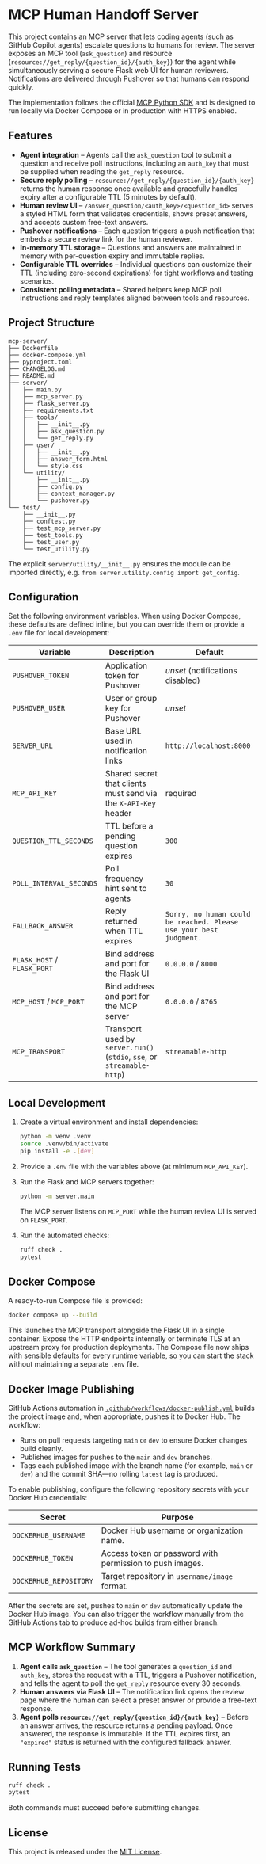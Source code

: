 # MCP Human Handoff Server

This project contains an MCP server that lets coding agents (such as GitHub Copilot agents) escalate
questions to humans for review. The server exposes an MCP tool (`ask_question`) and resource
(`resource://get_reply/{question_id}/{auth_key}`) for the agent while simultaneously serving a secure
Flask web UI for human reviewers. Notifications are delivered through Pushover so that humans can
respond quickly.

The implementation follows the official [MCP Python SDK](https://github.com/modelcontextprotocol/python-sdk)
and is designed to run locally via Docker Compose or in production with HTTPS enabled.

## Features

* **Agent integration** – Agents call the `ask_question` tool to submit a question and receive
  poll instructions, including an `auth_key` that must be supplied when reading the
  `get_reply` resource.
* **Secure reply polling** – `resource://get_reply/{question_id}/{auth_key}` returns the human
  response once available and gracefully handles expiry after a configurable TTL (5 minutes by
  default).
* **Human review UI** – `/answer_question/<auth_key>/<question_id>` serves a styled HTML form that
  validates credentials, shows preset answers, and accepts custom free-text answers.
* **Pushover notifications** – Each question triggers a push notification that embeds a secure
  review link for the human reviewer.
* **In-memory TTL storage** – Questions and answers are maintained in memory with per-question
  expiry and immutable replies.
* **Configurable TTL overrides** – Individual questions can customize their TTL (including
  zero-second expirations) for tight workflows and testing scenarios.
* **Consistent polling metadata** – Shared helpers keep MCP poll instructions and reply templates
  aligned between tools and resources.

## Project Structure

```
mcp-server/
├── Dockerfile
├── docker-compose.yml
├── pyproject.toml
├── CHANGELOG.md
├── README.md
├── server/
│   ├── main.py
│   ├── mcp_server.py
│   ├── flask_server.py
│   ├── requirements.txt
│   ├── tools/
│   │   ├── __init__.py
│   │   ├── ask_question.py
│   │   └── get_reply.py
│   ├── user/
│   │   ├── __init__.py
│   │   ├── answer_form.html
│   │   └── style.css
│   └── utility/
│       ├── __init__.py
│       ├── config.py
│       ├── context_manager.py
│       └── pushover.py
└── test/
    ├── __init__.py
    ├── conftest.py
    ├── test_mcp_server.py
    ├── test_tools.py
    ├── test_user.py
    └── test_utility.py
```

The explicit `server/utility/__init__.py` ensures the module can be imported directly, e.g.
`from server.utility.config import get_config`.

## Configuration

Set the following environment variables. When using Docker Compose, these defaults are
defined inline, but you can override them or provide a `.env` file for local development:

| Variable | Description | Default |
| --- | --- | --- |
| `PUSHOVER_TOKEN` | Application token for Pushover | _unset_ (notifications disabled) |
| `PUSHOVER_USER` | User or group key for Pushover | _unset_ |
| `SERVER_URL` | Base URL used in notification links | `http://localhost:8000` |
| `MCP_API_KEY` | Shared secret that clients must send via the `X-API-Key` header | required |
| `QUESTION_TTL_SECONDS` | TTL before a pending question expires | `300` |
| `POLL_INTERVAL_SECONDS` | Poll frequency hint sent to agents | `30` |
| `FALLBACK_ANSWER` | Reply returned when TTL expires | `Sorry, no human could be reached. Please use your best judgment.` |
| `FLASK_HOST` / `FLASK_PORT` | Bind address and port for the Flask UI | `0.0.0.0` / `8000` |
| `MCP_HOST` / `MCP_PORT` | Bind address and port for the MCP server | `0.0.0.0` / `8765` |
| `MCP_TRANSPORT` | Transport used by `server.run()` (`stdio`, `sse`, or `streamable-http`) | `streamable-http` |

## Local Development

1. Create a virtual environment and install dependencies:

   ```bash
   python -m venv .venv
   source .venv/bin/activate
   pip install -e .[dev]
   ```

2. Provide a `.env` file with the variables above (at minimum `MCP_API_KEY`).

3. Run the Flask and MCP servers together:

   ```bash
   python -m server.main
   ```

   The MCP server listens on `MCP_PORT` while the human review UI is served on `FLASK_PORT`.

4. Run the automated checks:

   ```bash
   ruff check .
   pytest
   ```

## Docker Compose

A ready-to-run Compose file is provided:

```bash
docker compose up --build
```

This launches the MCP transport alongside the Flask UI in a single container. Expose the HTTP
endpoints internally or terminate TLS at an upstream proxy for production deployments. The Compose
file now ships with sensible defaults for every runtime variable, so you can start the stack without
maintaining a separate `.env` file.

## Docker Image Publishing

GitHub Actions automation in [`.github/workflows/docker-publish.yml`](.github/workflows/docker-publish.yml)
builds the project image and, when appropriate, pushes it to Docker Hub. The workflow:

* Runs on pull requests targeting `main` or `dev` to ensure Docker changes build cleanly.
* Publishes images for pushes to the `main` and `dev` branches.
* Tags each published image with the branch name (for example, `main` or `dev`) and the commit SHA—no
  rolling `latest` tag is produced.

To enable publishing, configure the following repository secrets with your Docker Hub credentials:

| Secret | Purpose |
| --- | --- |
| `DOCKERHUB_USERNAME` | Docker Hub username or organization name. |
| `DOCKERHUB_TOKEN` | Access token or password with permission to push images. |
| `DOCKERHUB_REPOSITORY` | Target repository in `username/image` format. |

After the secrets are set, pushes to `main` or `dev` automatically update the Docker Hub image. You
can also trigger the workflow manually from the GitHub Actions tab to produce ad-hoc builds from
either branch.

## MCP Workflow Summary

1. **Agent calls `ask_question`** – The tool generates a `question_id` and `auth_key`, stores the
   request with a TTL, triggers a Pushover notification, and tells the agent to poll the
   `get_reply` resource every 30 seconds.
2. **Human answers via Flask UI** – The notification link opens the review page where the human can
   select a preset answer or provide a free-text response.
3. **Agent polls `resource://get_reply/{question_id}/{auth_key}`** – Before an answer arrives, the
   resource returns a pending payload. Once answered, the response is immutable. If the TTL expires
   first, an `"expired"` status is returned with the configured fallback answer.

## Running Tests

```bash
ruff check .
pytest
```

Both commands must succeed before submitting changes.

## License

This project is released under the [MIT License](LICENSE).

